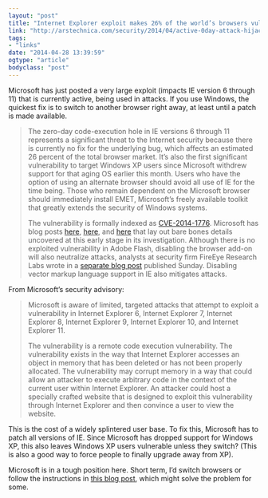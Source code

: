 ```yaml
---
layout: "post"
title: "Internet Explorer exploit makes 26% of the world’s browsers vulnerable"
link: "http://arstechnica.com/security/2014/04/active-0day-attack-hijacking-ie-users-threatens-a-quarter-of-browser-market/"
tags: 
- "links"
date: "2014-04-28 13:39:59"
ogtype: "article"
bodyclass: "post"
---
```


Microsoft has just posted a very large exploit (impacts IE version 6 through 11) that is currently active, being used in attacks. If you use Windows, the quickest fix is to switch to another browser right away, at least until a patch is made available.

> The zero-day code-execution hole in IE versions 6 through 11 represents a significant threat to the Internet security because there is currently no fix for the underlying bug, which affects an estimated 26 percent of the total browser market. It’s also the first significant vulnerability to target Windows XP users since Microsoft withdrew support for that aging OS earlier this month. Users who have the option of using an alternate browser should avoid all use of IE for the time being. Those who remain dependent on the Microsoft browser should immediately install EMET, Microsoft’s freely available toolkit that greatly extends the security of Windows systems.
> 
> The vulnerability is formally indexed as [CVE-2014-1776](http://www.cve.mitre.org/cgi-bin/cvename.cgi?name=CVE-2014-1776). Microsoft has blog posts [here](https://technet.microsoft.com/en-us/library/security/2963983), [here](http://blogs.technet.com/b/msrc/archive/2014/04/26/microsoft-releases-security-advisory.aspx), and [here](http://blogs.technet.com/b/srd/archive/2014/04/26/more-details-about-security-advisory-2963983-ie-0day.aspx) that lay out bare bones details uncovered at this early stage in its investigation. Although there is no exploited vulnerability in Adobe Flash, disabling the browser add-on will also neutralize attacks, analysts at security firm FireEye Research Labs wrote in a [separate blog post](http://www.fireeye.com/blog/uncategorized/2014/04/new-zero-day-exploit-targeting-internet-explorer-versions-9-through-11-identified-in-targeted-attacks.html) published Sunday. Disabling vector markup language support in IE also mitigates attacks.

From Microsoft’s security advisory:

> Microsoft is aware of limited, targeted attacks that attempt to exploit a vulnerability in Internet Explorer 6, Internet Explorer 7, Internet Explorer 8, Internet Explorer 9, Internet Explorer 10, and Internet Explorer 11.
> 
> The vulnerability is a remote code execution vulnerability. The vulnerability exists in the way that Internet Explorer accesses an object in memory that has been deleted or has not been properly allocated. The vulnerability may corrupt memory in a way that could allow an attacker to execute arbitrary code in the context of the current user within Internet Explorer. An attacker could host a specially crafted website that is designed to exploit this vulnerability through Internet Explorer and then convince a user to view the website.

This is the cost of a widely splintered user base. To fix this, Microsoft has to patch all versions of IE. Since Microsoft has dropped support for Windows XP, this also leaves Windows XP users vulnerable unless they switch? (This is also a good way to force people to finally upgrade away from XP).

Microsoft is in a tough position here. Short term, I’d switch browsers or follow the instructions in [this blog post](http://blogs.technet.com/b/srd/archive/2014/04/26/more-details-about-security-advisory-2963983-ie-0day.aspx), which might solve the problem for some.